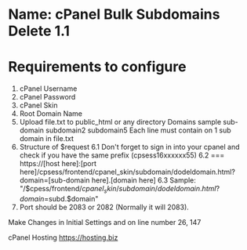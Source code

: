 # Name: cPanel Bulk Subdomains Delete 1.1
# Requirements to configure
1. cPanel Username
2. cPanel Password
3. cPanel Skin
4. Root Domain Name
5. Upload file.txt to public_html or any directory
			Domains sample
			sub-domain
			subdomain2
			subdomain5
	Each line must contain on 1 sub domain in file.txt
6. Structure of $request
 	6.1	Don't forget to sign in into your cpanel and check if you have the same prefix (cpsess16xxxxxx55)
	6.2	=== https://[host here]:[port here]/cpsess/frontend/cpanel_skin/subdomain/dodeldomain.html?domain=[sub-domain here].[domain here]
	6.3	Sample:
		"/$cpess/frontend/$cpanel_skin/subdomain/dodeldomain.html?domain=$subd.$domain"
7. Port should be 2083 or 2082 (Normally it will 2083).

Make Changes in Initial Settings and on line number 26, 147

cPanel Hosting https://hosting.biz
